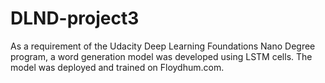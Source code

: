 # DLND-project3
As a requirement of the Udacity Deep Learning Foundations Nano Degree program, a word generation model was developed using LSTM cells.
The model was deployed and trained on Floydhum.com.
